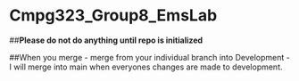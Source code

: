 # Cmpg323_Group8_EmsLab

##**Please do not do anything until repo is initialized**

##When you merge - merge from your individual branch into Development - I will merge into main when everyones changes are made to development.
